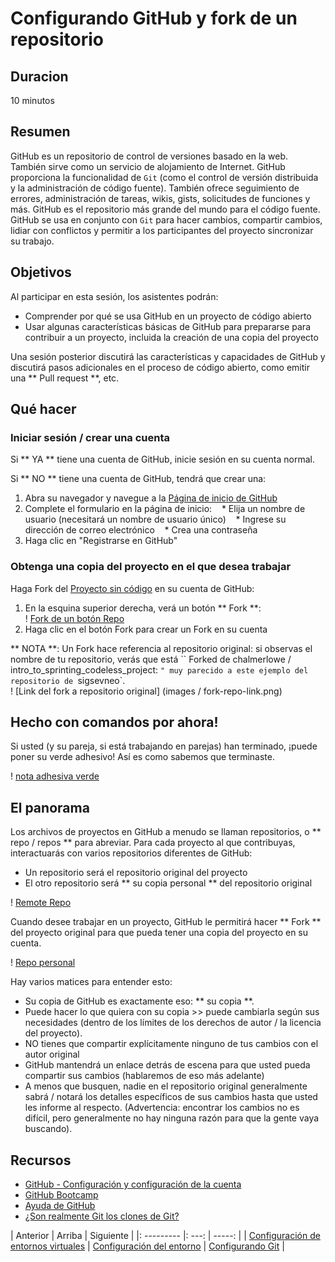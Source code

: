 <!-- comienza la sección de título generado automáticamente -->
# Configurando GitHub y fork de un repositorio
<!-- fin de la sección autogenerada -->


## Duracion

10 minutos


## Resumen

GitHub es un repositorio de control de versiones basado en la web. También sirve como un servicio de alojamiento de Internet. GitHub proporciona la funcionalidad de `Git` (como el control de versión distribuida y la administración de código fuente). También ofrece seguimiento de errores, administración de tareas, wikis, gists, solicitudes de funciones y más. GitHub es el repositorio más grande del mundo para el código fuente. GitHub se usa en conjunto con `Git` para hacer cambios, compartir cambios, lidiar con conflictos y permitir a los participantes del proyecto sincronizar su trabajo.


## Objetivos

Al participar en esta sesión, los asistentes podrán:

* Comprender por qué se usa GitHub en un proyecto de código abierto
* Usar algunas características básicas de GitHub para prepararse para contribuir a un proyecto, incluida la creación de una copia del proyecto

Una sesión posterior discutirá las características y capacidades de GitHub y discutirá pasos adicionales en el proceso de código abierto, como emitir una ** Pull request **, etc.

## Qué hacer

### Iniciar sesión / crear una cuenta

Si ** YA ** tiene una cuenta de GitHub, inicie sesión en su cuenta normal.

Si ** NO ** tiene una cuenta de GitHub, tendrá que crear una:

1. Abra su navegador y navegue a la [Página de inicio de GitHub](https://github.com/)
2. Complete el formulario en la página de inicio:
   * Elija un nombre de usuario (necesitará un nombre de usuario único)
   * Ingrese su dirección de correo electrónico
   * Crea una contraseña
3. Haga clic en "Registrarse en GitHub"

### Obtenga una copia del proyecto en el que desea trabajar

Haga Fork del [Proyecto sin código](https://github.com/chalmerlowe/intro_to_sprinting_codeless_project/) en su cuenta de GitHub:

1. En la esquina superior derecha, verá un botón ** Fork **: <br>
! [Fork de un botón Repo](images/fork-repo-icon.png)
2. Haga clic en el botón Fork para crear un Fork en su cuenta

** NOTA **: Un Fork hace referencia al repositorio original: si observas el nombre de tu repositorio, verás que está `` Forked de chalmerlowe / intro_to_sprinting_codeless_project: `" muy parecido a este ejemplo del repositorio de `sigsevneo`. <br>
! [Link del fork a repositorio original] (images / fork-repo-link.png)

## Hecho con comandos por ahora!

Si usted (y su pareja, si está trabajando en parejas) han terminado, ¡puede poner su verde adhesivo! Así es como sabemos que terminaste.

! [nota adhesiva verde](images/Sticky-Note-02-Green-300px.png)

## El panorama

Los archivos de proyectos en GitHub a menudo se llaman repositorios, o ** repo / repos ** para abreviar. Para cada proyecto al que contribuyas, interactuarás con varios repositorios diferentes de GitHub:

* Un repositorio será el repositorio original del proyecto
* El otro repositorio será ** su copia personal ** del repositorio original

! [Remote Repo](images/github_part_1_remote.png)

Cuando desee trabajar en un proyecto, GitHub le permitirá hacer ** Fork ** del proyecto original para que pueda tener una copia del proyecto en su cuenta.

! [Repo personal](images/github_part_1_personal.png)

Hay varios matices para entender esto:

* Su copia de GitHub es exactamente eso: ** su copia **.
* Puede hacer lo que quiera con su copia >> puede cambiarla según sus necesidades (dentro de los límites de los derechos de autor / la licencia del proyecto).
* NO tienes que compartir explícitamente ninguno de tus cambios con el autor original
* GitHub mantendrá un enlace detrás de escena para que usted pueda compartir sus cambios (hablaremos de eso más adelante)
* A menos que busquen, nadie en el repositorio original generalmente sabrá / notará los detalles específicos de sus cambios hasta que usted les informe al respecto. (Advertencia: encontrar los cambios no es difícil, pero generalmente no hay ninguna razón para que la gente vaya buscando).


## Recursos

* [GitHub - Configuración y configuración de la cuenta](https://git-scm.com/book/en/v2/GitHub-Account-Setup-and-Configuration)
* [GitHub Bootcamp](https://help.github.com/categories/bootcamp/)
* [Ayuda de GitHub](https://help.github.com/)
* [¿Son realmente Git los clones de Git?](Http://stackoverflow.com/questions/6286571/are-git-forks-ually-git-clones)

<!-- comience la sección de enlaces de navegación generados automáticamente -->
| Anterior | Arriba | Siguiente |
|: --------- |: ---: | -----: |
| [Configuración de entornos virtuales](./virtual_environments.md) | [Configuración del entorno](./environment_Resumen.md) | [Configurando Git](./git_config.md) |
<!-- fin de la sección autogenerada -->